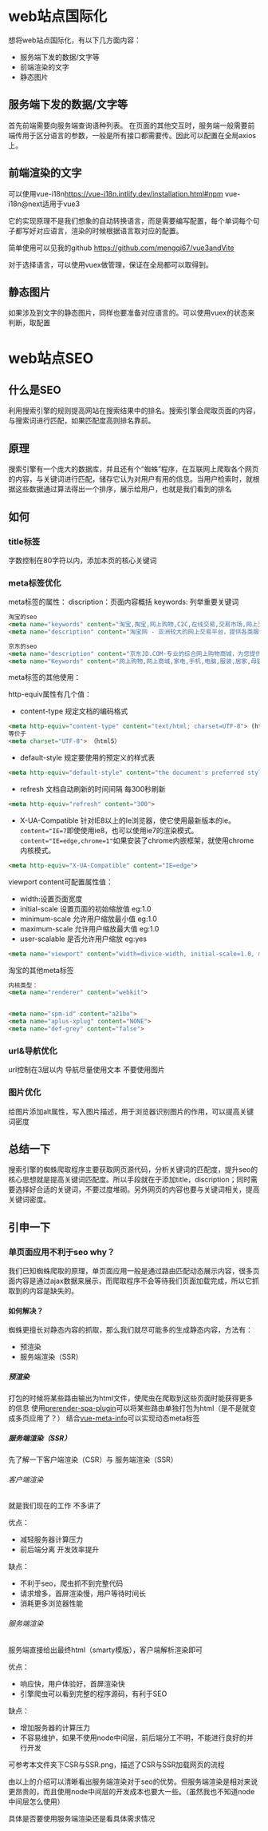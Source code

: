 <!--
 * @Author: ymq
 * @Date: 2021-12-14 16:12:31
 * @LastEditTime: 2021-12-20 20:06:46
 * @LastEditors: ymq
 * @Description: 
-->

# web站点国际化

想将web站点国际化，有以下几方面内容：

* 服务端下发的数据/文字等
* 前端渲染的文字
* 静态图片

## 服务端下发的数据/文字等

首先前端需要向服务端查询语种列表。
在页面的其他交互时，服务端一般需要前端传用于区分语言的参数，一般是所有接口都需要传。因此可以配置在全局axios上。

## 前端渲染的文字

可以使用vue-i18n<https://vue-i18n.intlify.dev/installation.html#npm>
vue-i18n@next适用于vue3

它的实现原理不是我们想象的自动转换语言，而是需要编写配置，每个单词每个句子都写好对应语言，渲染的时候根据语言取对应的配置。

简单使用可以见我的github <https://github.com/mengqi67/vue3andVite>

对于选择语言，可以使用vuex做管理，保证在全局都可以取得到。

## 静态图片

如果涉及到文字的静态图片，同样也要准备对应语言的。可以使用vuex的状态来判断，取配置

# web站点SEO

## 什么是SEO

利用搜索引擎的规则提高网站在搜索结果中的排名。搜索引擎会爬取页面的内容，与搜索词进行匹配，如果匹配度高则排名靠前。

## 原理

搜索引擎有一个庞大的数据库，并且还有个“蜘蛛”程序，在互联网上爬取各个网页的内容，与关键词进行匹配，储存它认为对用户有用的信息。当用户检索时，就根据这些数据通过算法得出一个排序，展示给用户，也就是我们看到的排名

## 如何

### title标签

字数控制在80字符以内，添加本页的核心关键词

### meta标签优化

meta标签的属性：
discription：页面内容概括
keywords: 列举重要关键词

```html
淘宝的seo
<meta name="keywords" content="淘宝,掏宝,网上购物,C2C,在线交易,交易市场,网上交易,交易市场,网上买,网上卖,购物网站,团购,网上贸易,安全购物,电子商务,放心买,供应,买卖信息,网店,一口价,拍卖,网上开店,网络购物,打折,免费开店,网购,频道,店铺">
<meta name="description" content="淘宝网 - 亚洲较大的网上交易平台，提供各类服饰、美容、家居、数码、话费/点卡充值… 数亿优质商品，同时提供担保交易(先收货后付款)等安全交易保障服务，并由商家提供退货承诺、破损补寄等消费者保障服务，让你安心享受网上购物乐趣！">

京东的seo
<meta name="description" content="京东JD.COM-专业的综合网上购物商城，为您提供正品低价的购物选择、优质便捷的服务体验。商品来自全球数十万品牌商家，囊括家电、手机、电脑、服装、居家、母婴、美妆、个护、食品、生鲜等丰富品类，满足各种购物需求。">
<meta name="Keywords" content="网上购物,网上商城,家电,手机,电脑,服装,居家,母婴,美妆,个护,食品,生鲜,京东">
```

meta标签的其他使用：

http-equiv属性有几个值：

* content-type 规定文档的编码格式

```html
<meta http-equiv="content-type" content="text/html; charset=UTF-8"> (html 4.0)
等价于
<meta charset="UTF-8"> （html5）
```

* default-style 规定要使用的预定义的样式表

```html
<meta http-equiv="default-style" content="the document's preferred stylesheet">
```

* refresh 文档自动刷新的时间间隔 每300秒刷新

```html
<meta http-equiv="refresh" content="300">
```

* X-UA-Compatible 针对IE8以上的Ie浏览器，使它使用最新版本的ie。`content="IE=7`即使使用ie8，也可以使用ie7的渲染模式。`content="IE=edge,chrome=1"`如果安装了chrome内嵌框架，就使用chrome内核模式。

```html
<meta http-equiv="X-UA-Compatible" content="IE=edge">
```

viewport content可配置属性值：

* width:设置页面宽度
* initial-scale 设置页面的初始缩放值 eg:1.0
* minimum-scale 允许用户缩放最小值 eg:1.0
* maximum-scale 允许用户缩放最大值 eg:1.0
* user-scalable 是否允许用户缩放 eg:yes

```html
<meta name="viewport" content="width=divice-width, initial-scale=1.0, maximum-scale=1.0, minimum-scale=1.0, user-scalable=no">
```

淘宝的其他meta标签

```html
内核类型：
<meta name="renderer" content="webkit">


<meta name="spm-id" content="a21bo">
<meta name="aplus-xplug" content="NONE">
<meta name="def-grey" content="false">
```

### url&导航优化

url控制在3层以内
导航尽量使用文本 不要使用图片

### 图片优化

给图片添加alt属性，写入图片描述，用于浏览器识别图片的作用，可以提高关键词密度

## 总结一下

搜索引擎的蜘蛛爬取程序主要获取网页源代码，分析关键词的匹配度，提升seo的核心思想就是提高关键词匹配度。所以手段就在于添加title，discription；同时需要选择好合适的关键词，不要过度堆砌。另外网页的内容也要与关键词相关，提高关键词密度。

## 引申一下

### 单页面应用不利于seo why？

我们已知蜘蛛爬取的原理，单页面应用一般是通过路由匹配动态展示内容，很多页面内容是通过ajax数据来展示，而爬取程序不会等待我们页面加载完成，所以它抓取到的内容是缺失的。

#### 如何解决？

蜘蛛更擅长对静态内容的抓取，那么我们就尽可能多的生成静态内容，方法有：

* 预渲染
* 服务端渲染（SSR）

##### 预渲染

打包的时候将某些路由输出为html文件，使爬虫在爬取到这些页面时能获得更多的信息
使用[prerender-spa-plugin](https://github.com/chrisvfritz/prerender-spa-plugin)可以将某些路由单独打包为html（是不是就变成多页应用了？）
结合[vue-meta-info](https://github.com/monkeyWangs/vue-meta-info)可以实现动态meta标签

##### 服务端渲染（SSR）

先了解一下客户端渲染（CSR）与 服务端渲染（SSR）

###### 客户端渲染

就是我们现在的工作 不多讲了

优点：

* 减轻服务器计算压力
* 前后端分离 开发效率提升

缺点：

* 不利于seo，爬虫抓不到完整代码
* 请求增多，首屏渲染慢，用户等待时间长
* 消耗更多浏览器性能

###### 服务端渲染

服务端直接给出最终html（smarty模版），客户端解析渲染即可

优点：

* 响应快，用户体验好，首屏渲染快
* 引擎爬虫可以看到完整的程序源码，有利于SEO

缺点：

* 增加服务器的计算压力
* 不容易维护，如果不使用node中间层，前后端分工不明，不能进行良好的并行开发

可参考本文件夹下CSR与SSR.png，描述了CSR与SSR加载网页的流程

由以上的介绍可以清晰看出服务端渲染对于seo的优势。但服务端渲染是相对来说更昂贵的，而且使用node中间层的开发成本也要大一些。（虽然我也不知道node中间层怎么使用）

具体是否要使用服务端渲染还是看具体需求情况
